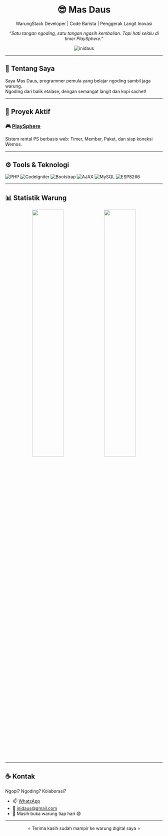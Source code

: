 
<h1 align="center">😎 Mas Daus</h1>
<p align="center">
  WarungStack Developer | Code Barista | Penggerak Langit Inovasi  
</p>
<p align="center">
  <em>“Satu tangan ngoding, satu tangan ngasih kembalian. Tapi hati selalu di timer PlaySphere.”</em>
</p>

<p align="center">
  <img src="https://komarev.com/ghpvc/?username=inidaus&label=Kunjungan+Warung&color=blueviolet&style=flat" alt="inidaus" />
</p>

---

## 🧉 Tentang Saya
Saya Mas Daus, programmer pemula yang belajar ngoding sambil jaga warung.  
Ngoding dari balik etalase, dengan semangat langit dan kopi sachet!

---

## 🚀 Proyek Aktif
### 🎮 [PlaySphere](https://github.com/inidaus/playsphere)
Sistem rental PS berbasis web: Timer, Member, Paket, dan siap koneksi Wemos.

---

## ⚙️ Tools & Teknologi
![PHP](https://img.shields.io/badge/PHP-777BB4?style=flat&logo=php&logoColor=white)
![CodeIgniter](https://img.shields.io/badge/CodeIgniter-EF4223?style=flat&logo=codeigniter&logoColor=white)
![Bootstrap](https://img.shields.io/badge/Bootstrap-563D7C?style=flat&logo=bootstrap&logoColor=white)
![AJAX](https://img.shields.io/badge/AJAX-000000?style=flat&logo=jquery&logoColor=white)
![MySQL](https://img.shields.io/badge/MySQL-4479A1?style=flat&logo=mysql&logoColor=white)
![ESP8266](https://img.shields.io/badge/ESP8266-FFDD00?style=flat)

---

## 📊 Statistik Warung

<p align="center">
  <img src="https://github-readme-stats.vercel.app/api?username=inidaus&show_icons=true&theme=radical" width="45%" />
  <img src="https://github-readme-stats.vercel.app/api/top-langs/?username=inidaus&layout=compact&theme=radical" width="45%" />
</p>

---

## ☕ Kontak
Ngopi? Ngoding? Kolaborasi?
- 📫 [WhatsApp](https://wa.me/6281332499304)  
- 📧 inidaus@gmail.com
- 🛒 Masih buka warung tiap hari 😄

---

<p align="center">
  ⭐ Terima kasih sudah mampir ke warung digital saya ⭐
</p>
